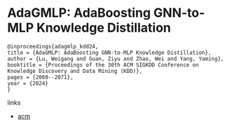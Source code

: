 # AdaGMLP: AdaBoosting GNN-to-MLP Knowledge Distillation

```
@inproceedings{adagmlp_kdd24,
title = {AdaGMLP: AdaBoosting GNN-to-MLP Knowledge Distillation},
author = {Lu, Weigang and Guan, Ziyu and Zhao, Wei and Yang, Yaming},
booktitle = {Proceedings of the 30th ACM SIGKDD Conference on Knowledge Discovery and Data Mining (KDD)},
pages = {2060--2071},
year = {2024}
}
```

links
- [acm](https://dl.acm.org/doi/10.1145/3637528.3671699)

